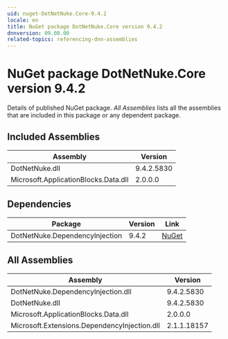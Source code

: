 ```yaml
---
uid: nuget-DotNetNuke.Core-9.4.2
locale: en
title: NuGet package DotNetNuke.Core version 9.4.2
dnnversion: 09.08.00
related-topics: referencing-dnn-assemblies
---
```


# NuGet package DotNetNuke.Core version 9.4.2
Details of published NuGet package.
*All Assemblies* lists all the assemblies that are included in this package or any dependent package.

## Included Assemblies

|Assembly|Version|
|---|---|
|DotNetNuke.dll|9.4.2.5830|
|Microsoft.ApplicationBlocks.Data.dll|2.0.0.0|

## Dependencies

|Package|Version|Link|
|---|---|---|
|DotNetNuke.DependencyInjection|9.4.2|[NuGet](https://www.nuget.org/packages/DotNetNuke.DependencyInjection/9.4.2)|

## All Assemblies

|Assembly|Version|
|---|---|
|DotNetNuke.DependencyInjection.dll|9.4.2.5830|
|DotNetNuke.dll|9.4.2.5830|
|Microsoft.ApplicationBlocks.Data.dll|2.0.0.0|
|Microsoft.Extensions.DependencyInjection.dll|2.1.1.18157|

